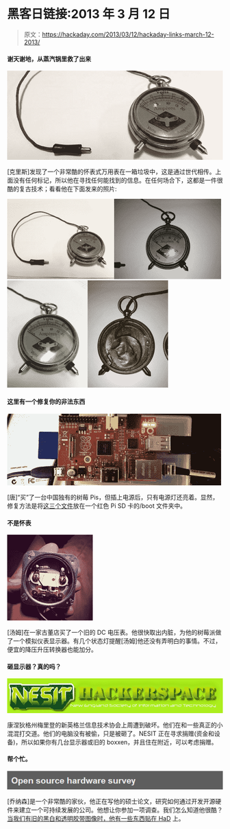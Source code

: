 # 黑客日链接:2013 年 3 月 12 日

> 原文：<https://hackaday.com/2013/03/12/hackaday-links-march-12-2013/>

#### 谢天谢地，从蒸汽锅里救了出来

![meter](img/26b8826ddae762355ba084fb89df4e7b.png)

[克里斯]发现了一个非常酷的怀表式万用表在一箱垃圾中，这是通过世代相传。上面没有任何标记，所以他在寻找任何能找到的信息。在任何场合下，这都是一件很酷的复古技术；看看他在下面发来的照片:

[![](img/71d1ed89eaa61634d0f8bdba26410808.png)](https://hackaday.com/2013/03/12/hackaday-links-march-12-2013/img_0527/)[![](img/e9c4c7f684daa97471c42f41eefaeace.png)](https://hackaday.com/2013/03/12/hackaday-links-march-12-2013/img_0528/)[![](img/94689c7ac3933ac14992b5d6e8bf6b60.png)](https://hackaday.com/2013/03/12/hackaday-links-march-12-2013/img_0529/)[![](img/80c77dac4738059cab3f996e4b48970a.png)](https://hackaday.com/2013/03/12/hackaday-links-march-12-2013/img_0530-2/)

#### 这里有一个修复你的非法东西

![pi](img/e2d15dbc21cb5e3e1132d509e1c8ab3a.png)

[唐]“买”了一台中国独有的树莓 Pis，但插上电源后，只有电源灯还亮着。显然，修复方法是将[这三个文件](http://pan.baidu.com/share/link?shareid=397442&uk=1929742841)放在一个红色 Pi SD 卡的/boot 文件夹中。

#### 不是怀表

![meter](img/97a2f6f3f6dbf284e45f907a9b03cf31.png)

[汤姆]在一家古董店买了一个旧的 DC 电压表。他很快取出内脏，为他的树莓派做了一个模拟仪表显示器。有几个状态灯提醒[汤姆]他还没有弄明白的事情。不过，便宜的降压升压转换器也能加分。

#### 砸显示器？真的吗？

![NESIT Hackerspace](img/3d1a5619dcb81197262ae809abb39384.png)

康涅狄格州梅里登的新英格兰信息技术协会上周遭到破坏。他们在和一些真正的小混混打交道。他们的电脑没有被偷，只是被砸了。NESIT 正在寻求捐赠(资金和设备)，所以如果你有几台显示器或旧的 boxxen，并且住在附近，可以考虑捐赠。

#### 帮个忙。

![survey](img/259edb67b6141c392a196d371fd3bb2e.png)

[乔纳森]是一个非常酷的家伙，他正在写他的硕士论文，研究如何通过开发开源硬件来建立一个可持续发展的公司。他想让你参加一项调查。我们怎么知道他很酷？[当我们有旧的黑白和透明胶带图像时，他有一些东西贴在 HaD](http://hackaday.com/2008/01/05/nixie-counter-clock/) 上。